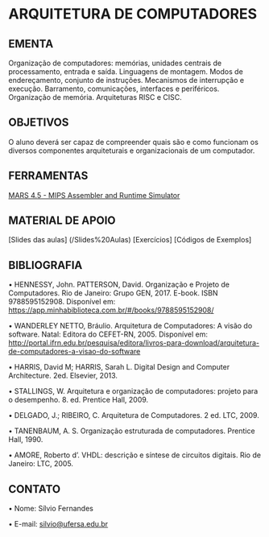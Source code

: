 # ARQUITETURA DE COMPUTADORES

## EMENTA 
Organização de computadores: memórias, unidades centrais de processamento, entrada e saída. Linguagens de montagem. 
Modos de endereçamento, conjunto de instruções. Mecanismos de interrupção e execução. 
Barramento, comunicações, interfaces e periféricos. Organização de memória. Arquiteturas RISC e CISC.

## OBJETIVOS
O aluno deverá ser capaz de compreender quais são e como funcionam os diversos componentes arquiteturais e organizacionais de um computador.

## FERRAMENTAS
[MARS 4.5 - MIPS Assembler and Runtime Simulator](<https://courses.missouristate.edu/kenvollmar/mars/>)

## MATERIAL DE APOIO
[Slides das aulas] (/Slides%20Aulas)
[Exercícios]
[Códigos de Exemplos]

## BIBLIOGRAFIA
•	HENNESSY, John. PATTERSON, David. Organização e Projeto de Computadores. Rio de Janeiro: Grupo GEN, 2017. E-book. ISBN 9788595152908. Disponível em: https://app.minhabiblioteca.com.br/#/books/9788595152908/

•	WANDERLEY NETTO, Bráulio. Arquitetura de Computadores: A visão do software. Natal: Editora do CEFET-RN, 2005. Disponível em: http://portal.ifrn.edu.br/pesquisa/editora/livros-para-download/arquitetura-de-computadores-a-visao-do-software 

•	HARRIS, David M; HARRIS, Sarah L. Digital Design and Computer Architecture. 2ed. Elsevier, 2013.

•	STALLINGS, W. Arquitetura e organização de computadores: projeto para o desempenho. 8. ed. Prentice Hall, 2009.

•	DELGADO, J.; RIBEIRO, C. Arquitetura de Computadores. 2 ed. LTC, 2009.

•	TANENBAUM, A. S. Organização estruturada de computadores. Prentice Hall, 1990.

•	AMORE, Roberto d’. VHDL: descrição e síntese de circuitos digitais. Rio de Janeiro: LTC, 2005.
 
 ## CONTATO
•	Nome: Sílvio Fernandes

•	E-mail: silvio@ufersa.edu.br
